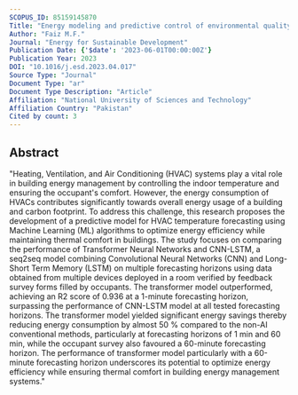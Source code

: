 ```yaml
---
SCOPUS_ID: 85159145870
Title: "Energy modeling and predictive control of environmental quality for building energy management using machine learning"
Author: "Faiz M.F."
Journal: "Energy for Sustainable Development"
Publication Date: {'$date': '2023-06-01T00:00:00Z'}
Publication Year: 2023
DOI: "10.1016/j.esd.2023.04.017"
Source Type: "Journal"
Document Type: "ar"
Document Type Description: "Article"
Affiliation: "National University of Sciences and Technology"
Affiliation Country: "Pakistan"
Cited by count: 3
---
```


## Abstract
"Heating, Ventilation, and Air Conditioning (HVAC) systems play a vital role in building energy management by controlling the indoor temperature and ensuring the occupant's comfort. However, the energy consumption of HVACs contributes significantly towards overall energy usage of a building and carbon footprint. To address this challenge, this research proposes the development of a predictive model for HVAC temperature forecasting using Machine Learning (ML) algorithms to optimize energy efficiency while maintaining thermal comfort in buildings. The study focuses on comparing the performance of Transformer Neural Networks and CNN-LSTM, a seq2seq model combining Convolutional Neural Networks (CNN) and Long-Short Term Memory (LSTM) on multiple forecasting horizons using data obtained from multiple devices deployed in a room verified by feedback survey forms filled by occupants. The transformer model outperformed, achieving an R2 score of 0.936 at a 1-minute forecasting horizon, surpassing the performance of CNN-LSTM model at all tested forecasting horizons. The transformer model yielded significant energy savings thereby reducing energy consumption by almost 50 % compared to the non-AI conventional methods, particularly at forecasting horizons of 1 min and 60 min, while the occupant survey also favoured a 60-minute forecasting horizon. The performance of transformer model particularly with a 60-minute forecasting horizon underscores its potential to optimize energy efficiency while ensuring thermal comfort in building energy management systems."
